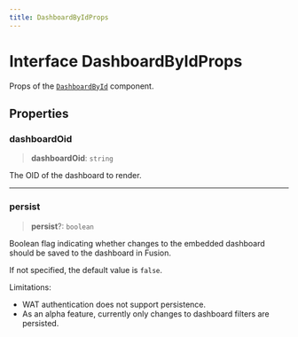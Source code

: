 ```yaml
---
title: DashboardByIdProps
---
```


# Interface DashboardByIdProps

Props of the [`DashboardById`](../fusion-assets/class.DashboardById.md) component.

## Properties

### dashboardOid

> **dashboardOid**: `string`

The OID of the dashboard to render.

***

### persist <Badge type="alpha" text="Alpha" />

> **persist**?: `boolean`

Boolean flag indicating whether changes to the embedded dashboard should be saved to the dashboard in Fusion.

If not specified, the default value is `false`.

Limitations:
- WAT authentication does not support persistence.
- As an alpha feature, currently only changes to dashboard filters are persisted.
